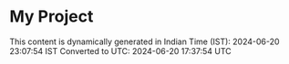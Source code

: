 # My Project

This content is dynamically generated in Indian Time (IST): 2024-06-20 23:07:54 IST
Converted to UTC: 2024-06-20 17:37:54 UTC
